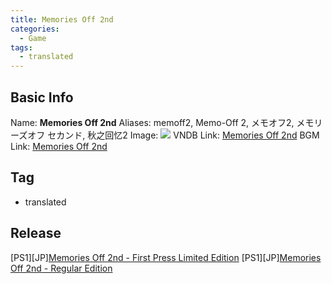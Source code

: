```yaml
---
title: Memories Off 2nd
categories:
  - Game
tags:
  - translated
---
```

## Basic Info

Name: **Memories Off 2nd**
Aliases: memoff2, Memo-Off 2, メモオフ2, メモリーズオフ セカンド, 秋之回忆2
Image: ![](https://s2.vndb.org/cv/64/43464.jpg)
VNDB Link: [Memories Off 2nd](https://vndb.org/v1153)
BGM Link: [Memories Off 2nd](https://bangumi.tv/subject/1733)

## Tag

 - translated

## Release

\[PS1\]\[JP\][Memories Off 2nd - First Press Limited Edition](../../r/r2199/)
\[PS1\]\[JP\][Memories Off 2nd - Regular Edition](../../r/r2430/)